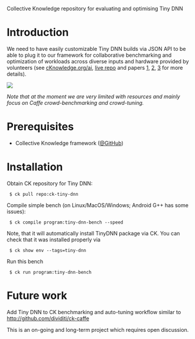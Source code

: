 Collective Knowledge repository for evaluating and optimising Tiny DNN

Introduction
============

We need to have easily customizable Tiny DNN builds 
via JSON API to be able to plug it to our framework 
for collaborative benchmarking and optimization of workloads 
across diverse inputs and hardware provided by volunteers 
(see [cKnowledge.org/ai](http://cKnowledge.org/ai), 
[live repo](http://cKnowledge.org/repo)
and papers [1](https://arxiv.org/abs/1506.06256), 
[2](https://scholar.google.com/citations?view_op=view_citation&hl=en&user=IwcnpkwAAAAJ&citation_for_view=IwcnpkwAAAAJ:maZDTaKrznsC), 
[3](https://scholar.google.com/citations?view_op=view_citation&hl=en&user=IwcnpkwAAAAJ&citation_for_view=IwcnpkwAAAAJ:LkGwnXOMwfcC) 
for more details).

![](http://cKnowledge.org/images/ai-cloud-resize.png)

_Note that at the moment we are very limited with resources and mainly focus on Caffe crowd-benchmarking and crowd-tuning._

Prerequisites
=============
* Collective Knowledge framework ([@GitHub](http://github.com/ctuning/ck))

Installation
============
Obtain CK repository for Tiny DNN:

```
 $ ck pull repo:ck-tiny-dnn
```

Compile simple bench (on Linux/MacOS/Windows; Android G++ has some issues):

```
 $ ck compile program:tiny-dnn-bench --speed
```

Note, that it will automatically install TinyDNN package via CK. 
You can check that it was installed properly via
```
 $ ck show env --tags=tiny-dnn
```

Run this bench
```
 $ ck run program:tiny-dnn-bench
```

Future work
===========
Add Tiny DNN to CK benchmarking and auto-tuning workflow
similar to http://github.com/dividiti/ck-caffe

This is an on-going and long-term project which requires open discussion.
